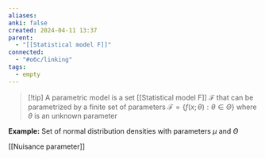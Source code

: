 ```yaml
---
aliases: 
anki: false
created: 2024-04-11 13:37
parent:
  - "[[Statistical model F]]"
connected:
  - "#обс/linking"
tags:
  - empty
---
```


> [!tip] A parametric model 
is a set [[Statistical model F]] $\mathcal{F}$ that can be parametrized by a finite set of parameters
$\mathcal{F} = \{ f(x; \theta) : \theta \in \Theta \}$
where $\theta$ is an unknown parameter

**Example:**
Set of normal distribution densities with parameters $\mu$ and $\Theta$


[[Nuisance parameter]]
